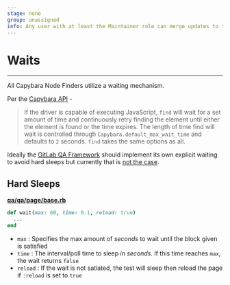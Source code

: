 ```yaml
---
stage: none
group: unassigned
info: Any user with at least the Maintainer role can merge updates to this content. For details, see https://docs.gitlab.com/ee/development/development_processes.html#development-guidelines-review.
---
```


# Waits

---

All Capybara Node Finders utilize a waiting mechanism.

Per the [Capybara API](https://www.rubydoc.info/github/jnicklas/capybara/Capybara/Node/Finders:find) -

> If the driver is capable of executing JavaScript, `find` will wait for a set amount of time and continuously retry finding the element until either the element is found or the time expires. The length of time find will wait is controlled through `Capybara.default_max_wait_time` and defaults to `2` seconds. `find` takes the same options as all.

Ideally the [GitLab QA Framework](https://gitlab.com/gitlab-org/gitlab-ce/tree/master/qa) should implement its own explicit waiting to avoid hard sleeps but currently that is [not the case](https://gitlab.com/gitlab-org/gitlab-qa/issues/280).

## Hard Sleeps

**[qa/qa/page/base.rb](https://gitlab.com/gitlab-org/gitlab-ce/blob/master/qa/qa/page/base.rb#L16)**

```ruby
def wait(max: 60, time: 0.1, reload: true)
  ...
end
```

- `max`    : Specifies the max amount of *seconds* to wait until the block given is satisfied
- `time`   : The interval/poll time to sleep *in seconds*. If this time reaches `max`, the wait returns `false`
- `reload` : If the wait is not satiated, the test will sleep then reload the page if `:reload` is set to `true`
